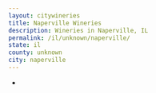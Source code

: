 ```yaml
---
layout: citywineries
title: Naperville Wineries
description: Wineries in Naperville, IL
permalink: /il/unknown/naperville/
state: il
county: unknown
city: naperville
---
```

-
